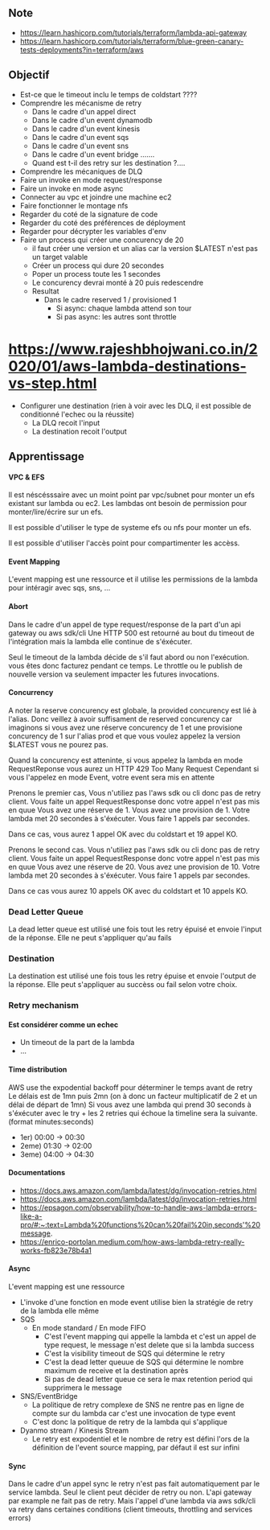 ## Note
- https://learn.hashicorp.com/tutorials/terraform/lambda-api-gateway
- https://learn.hashicorp.com/tutorials/terraform/blue-green-canary-tests-deployments?in=terraform/aws

## Objectif
- Est-ce que le timeout inclu le temps de coldstart ????
- Comprendre les mécanisme de retry
  - Dans le cadre d'un appel direct
  - Dans le cadre d'un event dynamodb
  - Dans le cadre d'un event kinesis
  - Dans le cadre d'un event sqs
  - Dans le cadre d'un event sns
  - Dans le cadre d'un event bridge .......
  - Quand est t-il des retry sur les destination ?....
- Comprendre les mécaniques de DLQ
- Faire un invoke en mode request/response
- Faire un invoke en mode async
- Connecter au vpc et joindre une machine ec2
- Faire fonctionner le montage nfs
- Regarder du coté de la signature de code
- Regarder du coté des préférences de déployment
- Regarder pour décrypter les variables d'env
- Faire un process qui créer une concurency de 20
  - il faut créer une version et un alias car la version $LATEST n'est pas un target valable
  - Créer un process qui dure 20 secondes
  - Poper un process toute les 1 secondes
  - Le concurency devrai monté à 20 puis redescendre
  - Resultat
    - Dans le cadre reserved 1 / provisioned 1 
      - Si async: chaque lambda attend son tour
      - Si pas async: les autres sont throttle
# https://www.rajeshbhojwani.co.in/2020/01/aws-lambda-destinations-vs-step.html
- Configurer une destination (rien à voir avec les DLQ, il est possible de conditionné l'echec ou la réussite)
  - La DLQ recoit l'input
  - La destination recoit l'output

## Apprentissage

#### VPC & EFS

Il est néscésssaire avec un moint point par vpc/subnet pour monter un efs existant sur lambda ou ec2.
Les lambdas ont besoin de permission pour monter/lire/écrire sur un efs.

Il est possible d'utiliser le type de systeme efs ou nfs pour monter un efs.

Il est possible d'utiliser l'accès point pour compartimenter les accèss.

#### Event Mapping

L'event mapping est une ressource et il utilise les permissions de la lambda pour intéragir avec sqs, sns, ...

#### Abort

Dans le cadre d'un appel de type request/response de la part d'un api gateway ou aws sdk/cli
Une HTTP 500 est retourné au bout du timeout de l'intégration mais la lambda elle continue de s'éxécuter.

Seul le timeout de la lambda décide de s'il faut abord ou non l'exécution. vous êtes donc facturez pendant ce temps.
Le throttle ou le publish de nouvelle version va seulement impacter les futures invocations.

#### Concurrency

A noter la reserve concurency est globale, la provided concurency est lié à l'alias.
Donc veillez à avoir suffisament de reserved concurency car imaginons si vous avez une réserve concurency de 1
et une provisione concurency de 1 sur l'alias prod et que vous voulez appelez la version $LATEST vous ne pourez pas.

Quand la concurency est atteninte, si vous appelez la lambda en mode RequestReponse vous aurez un HTTP 429 Too Many Request
Cependant si vous l'appelez en mode Event, votre event sera mis en attente 

Prenons le premier cas,
Vous n'utiliez pas l'aws sdk ou cli donc pas de retry client.
Vous faite un appel RequestResponse donc votre appel n'est pas mis en quue
Vous avez une réserve de 1.
Vous avez une provision de 1.
Votre lambda met 20 secondes à s'éxécuter.
Vous faire 1 appels par secondes.

Dans ce cas, vous aurez 1 appel OK avec du coldstart et 19 appel KO. 

Prenons le second cas.
Vous n'utiliez pas l'aws sdk ou cli donc pas de retry client.
Vous faite un appel RequestResponse donc votre appel n'est pas mis en quue
Vous avez une réserve de 20.
Vous avez une provision de 10.
Votre lambda met 20 secondes à s'éxécuter.
Vous faire 1 appels par secondes.

Dans ce cas vous aurez 10 appels OK avec du coldstart et 10 appels KO.

### Dead Letter Queue

La dead letter queue est utilisé une fois tout les retry épuisé et envoie l'input de la réponse.
Elle ne peut s'appliquer qu'au fails

### Destination

La destination est utilisé une fois tous les retry épuise et envoie l'output de la réponse. 
Elle peut s'appliquer au succèss ou fail selon votre choix.

### Retry mechanism

#### Est considérer comme un echec
- Un timeout de la part de la lambda
- ...

#### Time distribution

AWS use the expodential backoff pour déterminer le temps avant de retry
Le délais est de 1mn puis 2mn (on à donc un facteur multiplicatif de 2 et un délai de départ de 1mn)
Si vous avez une lambda qui prend 30 seconds à s'éxécuter avec le try + les 2 retries qui échoue la timeline sera la suivante. (format minutes:seconds)

- 1er) 00:00 -> 00:30
- 2eme) 01:30 -> 02:00
- 3eme) 04:00 -> 04:30

#### Documentations
- https://docs.aws.amazon.com/lambda/latest/dg/invocation-retries.html
- https://docs.aws.amazon.com/lambda/latest/dg/invocation-retries.html
- https://epsagon.com/observability/how-to-handle-aws-lambda-errors-like-a-pro/#:~:text=Lambda%20functions%20can%20fail%20in,seconds'%20message.
- https://enrico-portolan.medium.com/how-aws-lambda-retry-really-works-fb823e78b4a1

#### Async
L'event mapping est une ressource

- L'invoke d'une fonction en mode event utilise bien la stratégie de retry de la lambda elle même
- SQS
  - En mode standard / En mode FIFO
    - C'est l'event mapping qui appelle la lambda et c'est un appel de type request, le message n'est delete que si la lambda success
    - C'est la visibility timeout de SQS qui détermine le retry
    - C'est la dead letter queuue de SQS qui détermine le nombre maximum de receive et la destination après
    - Si pas de dead letter queue ce sera le max retention period qui supprimera le message
- SNS/EventBridge
  - La politique de retry complexe de SNS ne rentre pas en ligne de compte sur du lambda car c'est une invocation de type event
  - C'est donc la politique de retry de la lambda qui s'applique
- Dyanmo stream / Kinesis Stream
  - Le retry est expodentiel et le nombre de retry est défini l'ors de la définition de l'event source mapping, par défaut il est sur infini

#### Sync
Dans le cadre d'un appel sync le retry n'est pas fait automatiquement par le service lambda.
Seul le client peut décider de retry ou non. L'api gateway par example ne fait pas de retry.
Mais l'appel d'une lambda via aws sdk/cli va retry dans certaines conditions (client timeouts, throttling and services errors)
